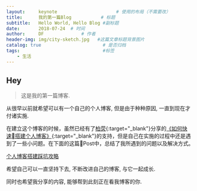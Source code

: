 ```yaml
---
layout:     keynote   				     # 使用的布局（不需要改）
title:      我的第一篇Blog           # 标题 
subtitle:   Hello World, Hello Blog #副标题
date:       2018-07-24	# 时间
author:     DF 				# 作者
header-img: img/city-sketch.jpg   #这篇文章标题背景图片
catalog: true 						# 是否归档
tags:								#标签
    - 生活
---
```


## Hey
>这是我的第一篇博客.

从很早以前就希望可以有一个自己的个人博客, 但是由于种种原因, 一直到现在才付诸实施. 


在建立这个博客的时候，虽然已经有了[柏荧](http://qiubaiying.top "柏荧的Blog"){:target="_blank"}分享的[《如何快速搭建个人博客》](/2017/02/06/%E8%BD%AC%E8%BD%BD-%E5%BF%AB%E9%80%9F%E6%90%AD%E5%BB%BA%E4%B8%AA%E4%BA%BA%E5%8D%9A%E5%AE%A2/){:target="_blank"}的支持，但是自己在实施的过程中还是遇到了一些小问题。在下面的这篇Post中，总结了我所遇到的问题以及解决方式。

[个人博客搭建踩坑攻略]()

希望自己可以一直坚持下去, 不断改进自己的博客, 与它一起成长. 

同时也希望我分享的内容, 能够帮到此刻正在看我博客的你.
